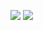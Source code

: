 




<img src="https://badgen.net/badge/html/5/orange"/> <img src="https://badgen.net/badge/python/3.11/blue"/>
